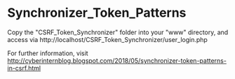 # Synchronizer_Token_Patterns

Copy the "CSRF_Token_Synchronizer" folder into your "www" directory, and access via http://localhost/CSRF_Token_Synchronizer/user_login.php 

For further information, visit http://cyberinternblog.blogspot.com/2018/05/synchronizer-token-patterns-in-csrf.html
